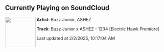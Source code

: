 ## Currently Playing on SoundCloud

[<img align="left" width="100" src="https://i1.sndcdn.com/artworks-vc7LCPZoLSLmoACB-cI2AUg-t500x500.jpg">](https://soundcloud.com/gravitas-recordings/buzz-junior-x-ashez-1234-electric-hawk-premiere)

**Artist**: Buzz Junior, ASHEZ 

**Track**: Buzz Junior x ASHEZ - 1234 [Electric Hawk Premiere]

Last updated at 2/2/2025, 10:17:04 AM
